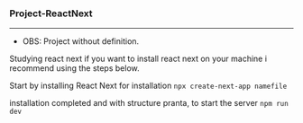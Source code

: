 ### Project-ReactNext

---

- OBS: Project without definition.

Studying react next if you want to install react next on your machine i recommend using the steps below.

Start by installing React Next for installation `npx create-next-app namefile`

installation completed and with structure pranta, to start the server `npm run dev`
